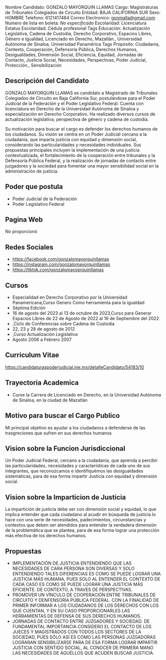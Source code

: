 Nombre Candidato: GONZALO MAYORQUIN LLAMAS
Cargo: Magistraturas de Tribunales Colegiados de Circuito
Entidad: BAJA CALIFORNIA SUR
Sexo: HOMBRE
Telefono: 6121417484
Correo Electronico: gonmalla@gmail.com
Numero de lista en boleta: *No especificado*
Escolaridad: Licenciatura
Estatus Escolaridad: Cédula profesional
Tags Educación: Actualización Legislativa, Cadena de Custodia, Derecho Corporativo, Espacios Libres, Género e Igualdad, Licenciado en Derecho, Mazatlán., Universidad Autónoma de Sinaloa, Universidad Panamérica
Tags Propósito: Ciudadanía, Contexto, Cooperación, Defensoría Pública, Derechos Humanos, Desigualdades, Dimensión Social, Eficiencia, Equidad, Jornadas de Contacto, Justicia Social, Necesidades, Perspectivas, Poder Judicial, Protección., Sensibilización


## Descripción del Candidato 

GONZALO MAYORQUIN LLAMAS es candidato a Magistrado de Tribunales Colegiados de Circuito en Baja California Sur, postulándose para el Poder Judicial de la Federación y el Poder Legislativo Federal. Cuenta con licenciatura en Derecho de la Universidad Autónoma de Sinaloa y especialización en Derecho Corporativo. Ha realizado diversos cursos de actualización legislativa, perspectiva de género y cadena de custodia.

Su motivación para buscar el cargo es defender los derechos humanos de los ciudadanos. Su visión se centra en un Poder Judicial cercano a la ciudadanía, que imparta justicia con equidad y dimensión social, considerando las particularidades y necesidades individuales. Sus propuestas principales incluyen la implementación de una justicia contextualizada, el fortalecimiento de la cooperación entre tribunales y la Defensoría Pública Federal, y la realización de jornadas de contacto entre juzgadores y la sociedad para fomentar una mayor sensibilidad social en la administración de justicia.


## Poder que postula

- Poder Judicial de la Federación
- Poder Legislativo Federal


## Pagina Web

No proporcionó


## Redes Sociales

- https://facebook.com/gonzalomayorquinllamas
- https://instagram.com/gonzalomayorquínllamas
- https://tiktok.com/gonzalomayoprquinllamas


## Cursos

- Especialidad en Derecho Corporativo por la Universidad Panamericana,Curso Genero Como herramienta para la igualdad
- Séptima Edición
- 16 de agosto del 2023 al 13 de octubre de 2023,Curso para Generar Espacios Libres de  22 de Agosto de 2022 al 16 de Septiembre del 2022
- ,Ciclo de Conferencias sobre Cadena de Custodia
- 22, 23 y 28 de agosto de 2012
- ,Curso Actualización Legislativa
- Agosto 2006 a Febrero 2007


## Curriculum Vitae

https://candidaturaspoderjudicial.ine.mx/detalleCandidato/54183/10


## Trayectoria Academica

- Curse la Carrera de Licenciado en Derecho, en la Universidad Autónoma de Sinaloa, en la ciudad de Mazatlán


## Motivo para buscar el Cargo Publico

Mi principal objetivo es ayudar a los ciudadanos a defenderse de las trasgreciones que sufren en sus derechos humanos


## Vision sobre la Funcion Jurisdiccional

Un Poder Judicial Federal, cercano a la ciudadanía, que aprenda a percibir las particularidades, necesidades y características de cada uno de sus integrantes, que reconozcamos e identifiquémos las desigualdades sistemáticas, para de esa forma impartir Justicia con equidad y dimensión social.


## Vision sobre la Imparticion de Justicia

La impartición de justicia debe ser con dimensión social y equidad, lo que implica entender que cada ciudadano al acudir en búsqueda de justicia lo hace con una serie de necesidades, padecimientos, circunstancias y contextos que deben ser atendidos para entender la verdadera dimensión de la problemática que se plantea, para de esa forma lograr una protección más efectiva de los derechos humanos.


## Propuestas

- IMPLEMENTACIÓN DE JUSTICIA ENTENDIENDO QUE LAS NECESIDADES DE CARA PERSONA SON DIVERSAS Y SOLO ENTENDIENDO TALES DIFERENCIAS ES COMO SE PUEDE LOGRAR UNA JUSTICIA MÁS HUMANA, PUES SOLO AL ENTENDER EL CONTEXTO DE CADA CASO ES COMO SE PUEDE LOGRAR UNA JUSTICIA MÁS EFICIENTE. DE CONTEXTO, A TRAVES DE PERSPECTIVAS.
- PROMOVER UN VÍNCULO DE COOPERACIÓN ENTRE TRIBUNALES DE CIRCUITO Y DENFENSORÍA PÚBLICA FEDERAL. CON LA FINALIDAD DE PRIMER INFORMAR A LOS CIUDADANOS DE LOS DERECHOS CON LOS QUE CUENTAN, Y EN SU CASO PROPORCIONARLES LAS HERRAMIENTAS DE DEFENSA DE SUS DERECHOS HUMANOS.
- JORNADAS DE CONTACTO ENTRE JUZGADORES Y SOCIEDAD. DE FUNDAMENTAL IMPORTANCIA CONSIDERO EL CONTACTO DE LOS JUECES Y MAGISTRADOS CON TODOS LOS SECTORES DE LA SOCIEDAD, PUES SÓLO ASÍ ES COMO LAS PERSONAS JUZGADORAS LOGRARAN SENSIBILIZARSE PARA DE ESA FORMA LOGRAR IMPARTIR JUSTICIA CON SENTIDO SOCIAL, AL CONOCER DE PRIMERA MANO LAS NECESIDADES DE AQUÉLLOS QUE ACUDEN BUSCAR JUSTICIA.

